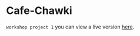 # Cafe-Chawki
`workshop project 1`
you can view a live version [here](https://chanwarichawki.github.io/Cafe-Chawki/).
